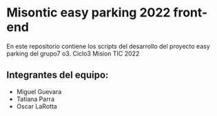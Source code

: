# Misontic easy parking 2022 front-end

En este repositorio contiene los scripts del desarrollo del proyecto easy parking del grupo7 o3. Ciclo3 Mision TIC 2022


## Integrantes del equipo:
- Miguel Guevara
- Tatiana Parra
- Oscar LaRotta
